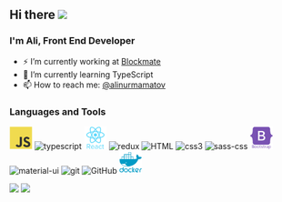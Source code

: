 ## Hi there <img src="https://media.giphy.com/media/hvRJCLFzcasrR4ia7z/giphy.gif" width="5%">
### I'm Ali, Front End Developer

* :zap: I’m currently working at [Blockmate](https://www.blockmate.io/)
* :ocean: I’m currently learning TypeScript
* 📫 How to reach me: [@alinurmamatov](https://www.linkedin.com/in/alisherjon-nurmamatov/)


### Languages and Tools
<p align="left">
     <img src="https://raw.githubusercontent.com/devicons/devicon/master/icons/javascript/javascript-original.svg" alt="javascript" width="40" height="40"/> 
    <img src="https://cdn.worldvectorlogo.com/logos/typescript.svg" alt="typescript" width="40"/>
    <img src="https://raw.githubusercontent.com/devicons/devicon/master/icons/react/react-original-wordmark.svg" alt="react" width="40"/>
     <img src="https://d33wubrfki0l68.cloudfront.net/0834d0215db51e91525a25acf97433051f280f2f/c30f5/img/redux.svg" alt="redux" width="40" />
    <img src="https://cdn.jsdelivr.net/gh/devicons/devicon/icons/html5/html5-original.svg" alt="HTML" width="40"/>
    <img src="https://cdn.jsdelivr.net/gh/devicons/devicon/icons/css3/css3-original.svg" alt="css3" width="40"/>
     <img src="https://sass-lang.com/assets/img/logos/logo-b6e1ef6e.svg" alt="sass-css" width="40"/>
    <img src="https://raw.githubusercontent.com/devicons/devicon/master/icons/bootstrap/bootstrap-plain-wordmark.svg" alt="bootstrap" width="40"/> 
    <img src="https://images.wondershare.com/mockitt/ui-design/material-ui-introduction.jpg" alt="material-ui" width="40"/>
    <img src="https://www.vectorlogo.zone/logos/git-scm/git-scm-icon.svg" alt="git" width="40"/> 
    <img src="https://github.githubassets.com/images/modules/logos_page/GitHub-Mark.png" alt="GitHub" width="40"/> 
    <img src="https://github.com/devicons/devicon/blob/master/icons/docker/docker-plain-wordmark.svg" alt="Docker" width="40"/>
</p>


<img src="https://github-readme-stats.vercel.app/api?username=alinurmamatov&layout=compact&theme=ayu-mirage"/>


<img src="https://github-readme-streak-stats.herokuapp.com/?user=alinurmamatov"/>
